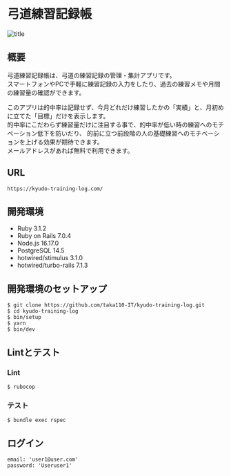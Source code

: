 # 弓道練習記録帳
![title](https://user-images.githubusercontent.com/70277776/215962318-3d3d8526-048e-455b-bbb8-3fd939dc0053.png)

## 概要
弓道練習記録帳は、弓道の練習記録の管理・集計アプリです。<br>
スマートフォンやPCで手軽に練習記録の入力をしたり、過去の練習メモや月間の練習量の確認ができます。<br>

このアプリは的中率は記録せず、今月どれだけ練習したかの「実績」と、月初めに立てた「目標」だけを表示します。<br>
的中率にこだわらず練習量だけに注目する事で、的中率が低い時の練習へのモチベーション低下を防いだり、 的前に立つ前段階の人の基礎練習へのモチベーションを上げる効果が期待できます。<br>
メールアドレスがあれば無料で利用できます。

## URL
```
https://kyudo-training-log.com/
```

## 開発環境
- Ruby 3.1.2
- Ruby on Rails 7.0.4
- Node.js 16.17.0
- PostgreSQL 14.5
- hotwired/stimulus 3.1.0 
- hotwired/turbo-rails 7.1.3

## 開発環境のセットアップ
```
$ git clone https://github.com/taka110-IT/kyudo-training-log.git
$ cd kyudo-training-log
$ bin/setup
$ yarn
$ bin/dev
```

## Lintとテスト
### Lint
```
$ rubocop
```

### テスト
```
$ bundle exec rspec
```

## ログイン
```
email: 'user1@user.com'
password: 'Useruser1'
```
